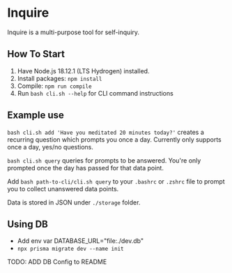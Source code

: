 # Inquire

Inquire is a multi-purpose tool for self-inquiry.

## How To Start

1. Have Node.js 18.12.1 (LTS Hydrogen) installed.
2. Install packages: `npm install`
3. Compile: `npm run compile`
4. Run `bash cli.sh --help` for CLI command instructions

## Example use

`bash cli.sh add 'Have you meditated 20 minutes today?'` creates a recurring question which prompts you once a day. Currently only supports once a day, yes/no questions.

`bash cli.sh query` queries for prompts to be answered. You're only prompted once the day has passed for that data point.

Add `bash path-to-cli/cli.sh query` to your `.bashrc` or `.zshrc` file to prompt you to collect unanswered data points.

Data is stored in JSON under `./storage` folder.

## Using DB

- Add env var DATABASE_URL="file:./dev.db"
- `npx prisma migrate dev --name init`

TODO: ADD DB Config to README
